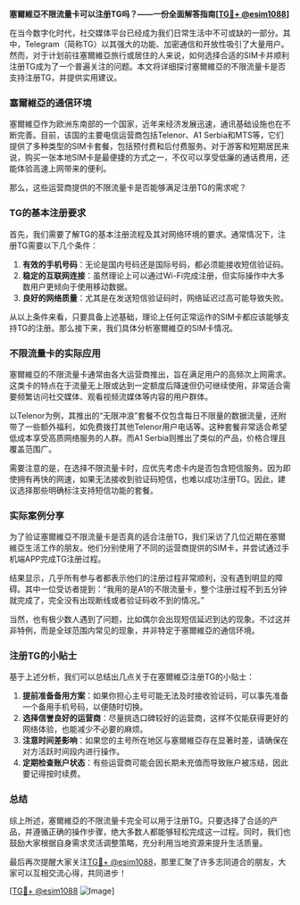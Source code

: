 **塞爾維亞不限流量卡可以注册TG吗？——一份全面解答指南[[TG💪+ @esim1088](https://t.me/s/esim1088)]**

在当今数字化时代，社交媒体平台已经成为我们日常生活中不可或缺的一部分。其中，Telegram（简称TG）以其强大的功能、加密通信和开放性吸引了大量用户。然而，对于计划前往塞爾維亞旅行或居住的人来说，如何选择合适的SIM卡并顺利注册TG成为了一个普遍关注的问题。本文将详细探讨塞爾維亞的不限流量卡是否支持注册TG，并提供实用建议。

### 塞爾維亞的通信环境

塞爾維亞作为欧洲东南部的一个国家，近年来经济发展迅速，通讯基础设施也在不断完善。目前，该国的主要电信运营商包括Telenor、A1 Serbia和MTS等，它们提供了多种类型的SIM卡套餐，包括预付费和后付费服务。对于游客和短期居民来说，购买一张本地SIM卡是最便捷的方式之一，不仅可以享受低廉的通话费用，还能体验高速上网带来的便利。

那么，这些运营商提供的不限流量卡是否能够满足注册TG的需求呢？

### TG的基本注册要求

首先，我们需要了解TG的基本注册流程及其对网络环境的要求。通常情况下，注册TG需要以下几个条件：
1. **有效的手机号码**：无论是国内号码还是国际号码，都必须能接收短信验证码。
2. **稳定的互联网连接**：虽然理论上可以通过Wi-Fi完成注册，但实际操作中大多数用户更倾向于使用移动数据。
3. **良好的网络质量**：尤其是在发送短信验证码时，网络延迟过高可能导致失败。

从以上条件来看，只要具备上述基础，理论上任何正常运作的SIM卡都应该能够支持TG的注册。那么接下来，我们具体分析塞爾維亞的SIM卡情况。

### 不限流量卡的实际应用

塞爾維亞的不限流量卡通常由各大运营商推出，旨在满足用户的高频次上网需求。这类卡的特点在于流量无上限或达到一定额度后降速但仍可继续使用，非常适合需要频繁访问社交媒体、观看视频流媒体等内容的用户群体。

以Telenor为例，其推出的“无限冲浪”套餐不仅包含每日不限量的数据流量，还附带了一些额外福利，如免费拨打其他Telenor用户电话等。这种套餐非常适合希望低成本享受高质网络服务的人群。而A1 Serbia则推出了类似的产品，价格合理且覆盖范围广。

需要注意的是，在选择不限流量卡时，应优先考虑卡内是否包含短信服务。因为即使拥有再快的网速，如果无法接收到验证码短信，也难以成功注册TG。因此，建议选择那些明确标注支持短信功能的套餐。

### 实际案例分享

为了验证塞爾維亞不限流量卡是否真的适合注册TG，我们采访了几位近期在塞爾維亞生活工作的朋友。他们分别使用了不同的运营商提供的SIM卡，并尝试通过手机端APP完成TG注册过程。

结果显示，几乎所有参与者都表示他们的注册过程非常顺利，没有遇到明显的障碍。其中一位受访者提到：“我用的是A1的不限流量卡，整个注册过程不到五分钟就完成了，完全没有出现断线或者验证码收不到的情况。”

当然，也有极少数人遇到了问题，比如偶尔会出现短信延迟到达的现象。不过这并非特例，而是全球范围内常见的现象，并非特定于塞爾維亞的通信环境。

### 注册TG的小贴士

基于上述分析，我们可以总结出几点关于在塞爾維亞注册TG的小贴士：

1. **提前准备备用方案**：如果你担心主号可能无法及时接收验证码，可以事先准备一个备用手机号码，以便随时切换。
2. **选择信誉良好的运营商**：尽量挑选口碑较好的运营商，这样不仅能获得更好的网络体验，也能减少不必要的麻烦。
3. **注意时间差影响**：如果您的主号所在地区与塞爾維亞存在显著时差，请确保在对方活跃时间段内进行操作。
4. **定期检查账户状态**：有些运营商可能会因长期未充值而导致账户被冻结，因此要记得按时续费。

### 总结

综上所述，塞爾維亞的不限流量卡完全可以用于注册TG。只要选择了合适的产品，并遵循正确的操作步骤，绝大多数人都能够轻松完成这一过程。同时，我们也鼓励大家根据自身需求灵活调整策略，充分利用当地资源来提升生活质量。

最后再次提醒大家关注[TG💪+ @esim1088](https://t.me/s/esim1088)，那里汇聚了许多志同道合的朋友，大家可以互相交流心得，共同进步！

[[TG💪+ @esim1088](https://t.me/s/esim1088) ![Image](https://i.postimg.cc/4NQfJmqS/Snipaste-2025-05-13-00-14-12.png)]